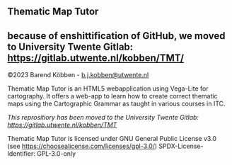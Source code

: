 ## Thematic Map Tutor

## because of enshittification of GitHub, we moved to University Twente Gitlab: https://gitlab.utwente.nl/kobben/TMT/

©2023 Barend Köbben - <a href="mailto:b.j.kobben@utwente.nl">b.j.kobben@utwente.nl</a> 

Thematic Map Tutor is an HTML5 webapplication using  Vega-Lite for cartography. It offers a web-app to learn how to create correct thematic maps using the Cartographic Grammar as taught in various courses in ITC.

*This reprositiory has been moved to the University Twente Gitlab: https://gitlab.utwente.nl/kobben/TMT*

Thematic Map Tutor is licensed under GNU General Public License v3.0 (see https://choosealicense.com/licenses/gpl-3.0/)
SPDX-License-Identifier: GPL-3.0-only

